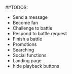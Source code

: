 ##TODOS:
* Send a message
* Become fan
* Challenge to battle
* Respond to battle request
* Finish a battle
* Promotions
* Searching
* Social functions
* Landing page
* hide playback buttons
